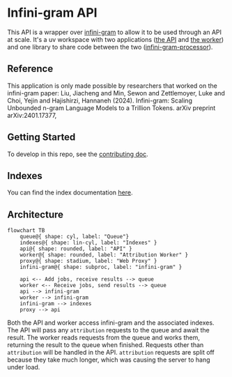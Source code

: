 # Infini-gram API

This API is a wrapper over [infini-gram](https://github.com/liujch1998/infini-gram) to allow it to be used through an API at scale. It's a uv workspace with two applications ([the API](./api/README.md) and [the worker](./attribution_worker/README.md)) and one library to share code between the two ([infini-gram-processor](./packages/infini-gram-processor/README.md)).

## Reference
This application is only made possible by researchers that worked on the infini-gram paper:
  Liu, Jiacheng and Min, Sewon and Zettlemoyer, Luke and Choi, Yejin and Hajishirzi, Hannaneh (2024).
  Infini-gram: Scaling Unbounded n-gram Language Models to a Trillion Tokens.
  arXiv preprint arXiv:2401.17377,

## Getting Started
To develop in this repo, see the [contributing doc](./docs/CONTRIBUTING.md).

## Indexes
You can find the index documentation [here](./docs/indexes).

## Architecture

```mermaid
flowchart TB
    queue@{ shape: cyl, label: "Queue"}
    indexes@{ shape: lin-cyl, label: "Indexes" }
    api@{ shape: rounded, label: "API" }
    worker@{ shape: rounded, label: "Attribution Worker" }
    proxy@{ shape: stadium, label: "Web Proxy" }
    infini-gram@{ shape: subproc, label: "infini-gram" }

    api <-- Add jobs, receive results --> queue
    worker <-- Receive jobs, send results --> queue
    api --> infini-gram
    worker --> infini-gram
    infini-gram --> indexes
    proxy --> api
```

Both the API and worker access infini-gram and the associated indexes. The API will pass any `attribution` requests to the queue and await the result. The worker reads requests from the queue and works them, returning the result to the queue when finished. Requests other than `attribution` will be handled in the API. `attribution` requests are split off because they take much longer, which was causing the server to hang under load.

